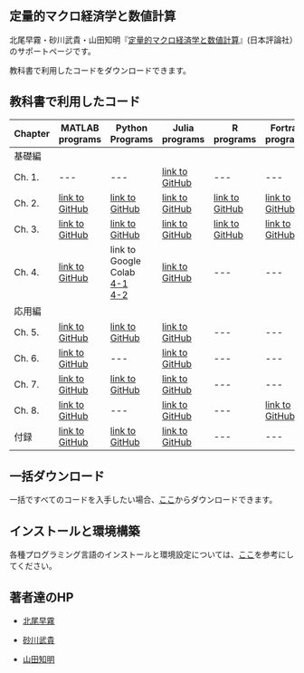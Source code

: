 ## 定量的マクロ経済学と数値計算

北尾早霧・砂川武貴・山田知明『[定量的マクロ経済学と数値計算](https://www.nippyo.co.jp/shop/book/9287.html)』(日本評論社）のサポートページです。

教科書で利用したコードをダウンロードできます。

## 教科書で利用したコード

|  Chapter  |  MATLAB programs  |  Python Programs  |  Julia programs  |  R programs  |  Fortran programs  |
| ---- | ---- | ---- | ---- | ---- | ---- |
|  基礎編 ||||||
|  Ch. 1. |  ---  |  ---  |  [link to GitHub](https://github.com/quant-macro-book/chapter1/tree/main/Julia/1_7_computational_error)  |  ---  |  ---  |
|  Ch. 2. |  [link to GitHub](https://github.com/quant-macro-book/chapter2/tree/master/Matlab)  |  [link to GitHub](https://github.com/quant-macro-book/chapter2/tree/master/Python)  |  [link to GitHub](https://github.com/quant-macro-book/chapter2/tree/master/Julia)  |  [link to GitHub](https://github.com/quant-macro-book/chapter2/tree/master/R)  |  [link to GitHub](https://github.com/quant-macro-book/chapter2/tree/master/Fortran)  |
|  Ch. 3. |  [link to GitHub](https://github.com/quant-macro-book/chapter3/tree/master/Matlab)  |  [link to GitHub](https://github.com/quant-macro-book/chapter3/tree/master/Python)  |  [link to GitHub](https://github.com/quant-macro-book/chapter3/tree/master/Julia)  |  [link to GitHub](https://github.com/quant-macro-book/chapter3/tree/master/R)  |  [link to GitHub](https://github.com/quant-macro-book/chapter3/tree/master/Fortran)  |
|  Ch. 4. |  [link to GitHub](https://github.com/quant-macro-book/chapter4/tree/master/Matlab)  |  link to Google Colab<br>[4-1](https://colab.research.google.com/github/quant-macro-book/Colab/blob/main/chapter4/1_TI_Optimization.ipynb)<br>[4-2](https://colab.research.google.com/github/quant-macro-book/Colab/blob/main/chapter4/2_how_to_interpolation_cheb.ipynb)  |  [link to GitHub](https://github.com/quant-macro-book/chapter4/tree/master/Julia)  |  ---  |  ---  |
|  応用編 ||||||
|  Ch. 5. |  [link to GitHub](https://github.com/quant-macro-book/chapter5/tree/master/MATLAB)  |  [link to GitHub](https://github.com/quant-macro-book/chapter5/tree/master/Python)  |  [link to GitHub](https://github.com/quant-macro-book/chapter5/tree/master/Julia)  |  ---  |  ---  |
|  Ch. 6. |  [link to GitHub](https://github.com/quant-macro-book/chapter6/tree/master/MATLAB)  |  ---  |  [link to GitHub](https://github.com/quant-macro-book/chapter6/tree/master/Julia)  |  ---  |  ---  |
|  Ch. 7. |  [link to GitHub](https://github.com/quant-macro-book/chapter7/tree/master/Matlab)  |  [link to GitHub](https://github.com/quant-macro-book/chapter7/tree/master/Python)  |  [link to GitHub](https://github.com/quant-macro-book/chapter7/tree/master/Julia)  |  ---  |  ---  |
|  Ch. 8. |  [link to GitHub](https://github.com/quant-macro-book/chapter8/tree/master/MATLAB)  |  ---  |  [link to GitHub](https://github.com/quant-macro-book/chapter8/tree/master/Julia)  |  ---  |  [link to GitHub](https://github.com/quant-macro-book/chapter8/tree/master/Fortran/8_2_Krusell_Smith)  |
|  付録    |  [link to GitHub](https://github.com/quant-macro-book/appendix/tree/main/MATLAB)  |  [link to GitHub](https://github.com/quant-macro-book/appendix/tree/main/Python)  |  [link to GitHub](https://github.com/quant-macro-book/appendix/tree/main/Julia)  |  ---  |  ---  |

## 一括ダウンロード

一括ですべてのコードを入手したい場合、<u>[ここ](https://github.com/quant-macro-book/quant-macro-book.github.io)</u>からダウンロードできます。

## インストールと環境構築

各種プログラミング言語のインストールと環境設定については、<u>[ここ](https://tyamada.notion.site/9e47200380424b4ab29375d2c61c2da9?pvs=4)</u>を参考にしてください。

## 著者達のHP

- [北尾早霧](https://sites.google.com/site/sagirikitao/home)

- [砂川武貴](https://tkksnk.github.io/)

- [山田知明](https://tomoakiyamada.github.io/)
